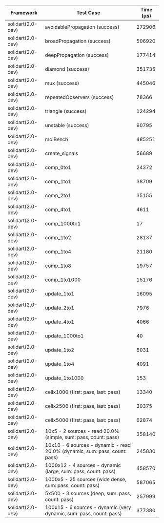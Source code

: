| Framework | Test Case | Time (μs) |
| --- | --- | --- |
| solidart(2.0-dev) | avoidablePropagation (success) | 272906 |
| solidart(2.0-dev) | broadPropagation (success) | 506920 |
| solidart(2.0-dev) | deepPropagation (success) | 177414 |
| solidart(2.0-dev) | diamond (success) | 351735 |
| solidart(2.0-dev) | mux (success) | 445046 |
| solidart(2.0-dev) | repeatedObservers (success) | 78366 |
| solidart(2.0-dev) | triangle (success) | 124294 |
| solidart(2.0-dev) | unstable (success) | 90795 |
| solidart(2.0-dev) | molBench | 485251 |
| solidart(2.0-dev) | create_signals | 56689 |
| solidart(2.0-dev) | comp_0to1 | 24372 |
| solidart(2.0-dev) | comp_1to1 | 38709 |
| solidart(2.0-dev) | comp_2to1 | 35155 |
| solidart(2.0-dev) | comp_4to1 | 4611 |
| solidart(2.0-dev) | comp_1000to1 | 17 |
| solidart(2.0-dev) | comp_1to2 | 28137 |
| solidart(2.0-dev) | comp_1to4 | 21180 |
| solidart(2.0-dev) | comp_1to8 | 19757 |
| solidart(2.0-dev) | comp_1to1000 | 15176 |
| solidart(2.0-dev) | update_1to1 | 16095 |
| solidart(2.0-dev) | update_2to1 | 7976 |
| solidart(2.0-dev) | update_4to1 | 4066 |
| solidart(2.0-dev) | update_1000to1 | 40 |
| solidart(2.0-dev) | update_1to2 | 8031 |
| solidart(2.0-dev) | update_1to4 | 4091 |
| solidart(2.0-dev) | update_1to1000 | 153 |
| solidart(2.0-dev) | cellx1000 (first: pass, last: pass) | 13340 |
| solidart(2.0-dev) | cellx2500 (first: pass, last: pass) | 30375 |
| solidart(2.0-dev) | cellx5000 (first: pass, last: pass) | 62874 |
| solidart(2.0-dev) | 10x5 - 2 sources - read 20.0% (simple, sum: pass, count: pass) | 358140 |
| solidart(2.0-dev) | 10x10 - 6 sources - dynamic - read 20.0% (dynamic, sum: pass, count: pass) | 245830 |
| solidart(2.0-dev) | 1000x12 - 4 sources - dynamic (large, sum: pass, count: pass) | 458570 |
| solidart(2.0-dev) | 1000x5 - 25 sources (wide dense, sum: pass, count: pass) | 587065 |
| solidart(2.0-dev) | 5x500 - 3 sources (deep, sum: pass, count: pass) | 257999 |
| solidart(2.0-dev) | 100x15 - 6 sources - dynamic (very dynamic, sum: pass, count: pass) | 377380 |
